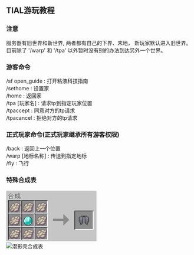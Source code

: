 ## TIAL游玩教程
### 注意
服务器有旧世界和新世界, 两者都有自己的下界、末地，
新玩家默认进入旧世界。
目前除了 '/warp' 和 '/tpa' 以外暂时没有别的办法到达另外一个世界。  

### 游客命令
/sf open_guide : 打开粘液科技指南  
/sethome : 设置家  
/home : 返回家  
/tpa [玩家名] : 请求tp到指定玩家位置  
/tpaccept : 同意对方的tp请求  
/tpacancel : 拒绝对方的tp请求 

### 正式玩家命令(正式玩家继承所有游客权限)
/back : 返回上一个位置  
/warp [地标名称] : 传送到指定地标  
/fly : 飞行  

### 特殊合成表
![鞘翅合成表](/files/elytra_item.png)  
![潜影壳合成表](/files/files/shulker_shell_item.png)
